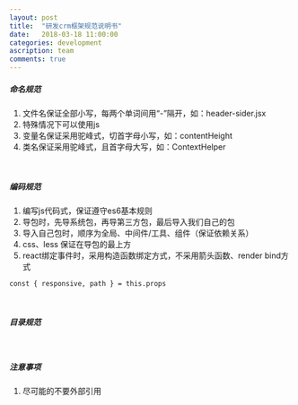 ```yaml
---
layout: post
title:  "研发crm框架规范说明书"
date:   2018-03-18 11:00:00
categories: development
ascription: team
comments: true
---
```


##### 命名规范
1. 文件名保证全部小写，每两个单词间用“-”隔开，如：header-sider.jsx
2. 特殊情况下可以使用js
2. 变量名保证采用驼峰式，切首字母小写，如：contentHeight
3. 类名保证采用驼峰式，且首字母大写，如：ContextHelper

<br/>

##### 编码规范
1. 编写js代码式，保证遵守es6基本规则
2. 导包时，先导系统包，再导第三方包，最后导入我们自己的包
3. 导入自己包时，顺序为全局、中间件/工具、组件（保证依赖关系）
4. css、less 保证在导包的最上方
5. react绑定事件时，采用构造函数绑定方式，不采用箭头函数、render bind方式

```
const { responsive, path } = this.props
```


<br/>

##### 目录规范


<br/>

##### 注意事项
1. 尽可能的不要外部引用

